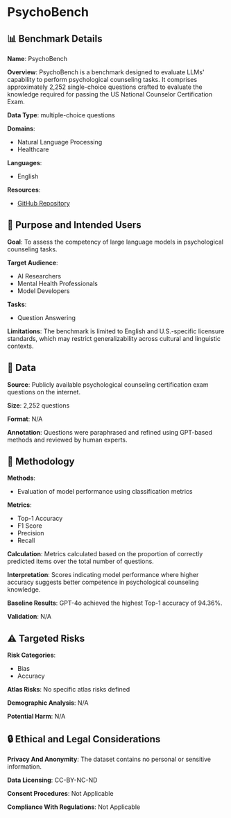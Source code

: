 # PsychoBench

## 📊 Benchmark Details

**Name**: PsychoBench

**Overview**: PsychoBench is a benchmark designed to evaluate LLMs' capability to perform psychological counseling tasks. It comprises approximately 2,252 single-choice questions crafted to evaluate the knowledge required for passing the US National Counselor Certification Exam.

**Data Type**: multiple-choice questions

**Domains**:
- Natural Language Processing
- Healthcare

**Languages**:
- English

**Resources**:
- [GitHub Repository](https://github.com/cloversjtu/PsychoBench)

## 🎯 Purpose and Intended Users

**Goal**: To assess the competency of large language models in psychological counseling tasks.

**Target Audience**:
- AI Researchers
- Mental Health Professionals
- Model Developers

**Tasks**:
- Question Answering

**Limitations**: The benchmark is limited to English and U.S.-specific licensure standards, which may restrict generalizability across cultural and linguistic contexts.

## 💾 Data

**Source**: Publicly available psychological counseling certification exam questions on the internet.

**Size**: 2,252 questions

**Format**: N/A

**Annotation**: Questions were paraphrased and refined using GPT-based methods and reviewed by human experts.

## 🔬 Methodology

**Methods**:
- Evaluation of model performance using classification metrics

**Metrics**:
- Top-1 Accuracy
- F1 Score
- Precision
- Recall

**Calculation**: Metrics calculated based on the proportion of correctly predicted items over the total number of questions.

**Interpretation**: Scores indicating model performance where higher accuracy suggests better competence in psychological counseling knowledge.

**Baseline Results**: GPT-4o achieved the highest Top-1 accuracy of 94.36%.

**Validation**: N/A

## ⚠️ Targeted Risks

**Risk Categories**:
- Bias
- Accuracy

**Atlas Risks**:
No specific atlas risks defined

**Demographic Analysis**: N/A

**Potential Harm**: N/A

## 🔒 Ethical and Legal Considerations

**Privacy And Anonymity**: The dataset contains no personal or sensitive information.

**Data Licensing**: CC-BY-NC-ND

**Consent Procedures**: Not Applicable

**Compliance With Regulations**: Not Applicable
